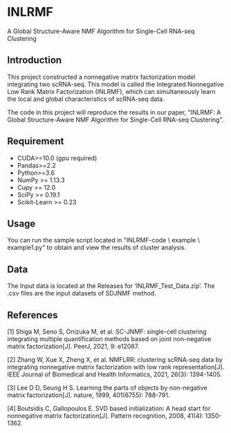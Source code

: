 # INLRMF
A Global Structure-Aware NMF Algorithm for Single-Cell RNA-seq Clustering

## Introduction
This project constructed a nonnegative matrix factorization model integrating two scRNA-seq. This model is called the Integrated Nonnegative Low Rank Matrix Factorization (INLRMF), which can simultaneously learn the local and global characteristics of scRNA-seq data.

The code in this project will reproduce the results in our paper, "INLRMF: A Global Structure-Aware NMF Algorithm for Single-Cell RNA-seq Clustering".

## Requirement
- CUDA>=10.0 (gpu required)
- Pandas>=2.2
- Python>=3.6
- NumPy >= 1.13.3
- Cupy >= 12.0
- SciPy >= 0.19.1
- Scikit-Learn >= 0.23

##  Usage
You can run the sample script located in "INLRMF-code \ example \ example1.py" to obtain and view the results of cluster analysis.

## Data
The Input data is located at the Releases for ‘INLRMF_Test_Data.zip’. The .csv files are the input datasets of SDJNMF method.

## References
<div id="svdinit">
[1] Shiga M, Seno S, Onizuka M, et al. SC-JNMF: single-cell clustering integrating multiple quantification methods based on joint non-negative matrix factorization[J]. PeerJ, 2021, 9: e12087.

[2] Zhang W, Xue X, Zheng X, et al. NMFLRR: clustering scRNA-seq data by integrating nonnegative matrix factorization with low rank representation[J]. IEEE Journal of Biomedical and Health Informatics, 2021, 26(3): 1394-1405.

[3] Lee D D, Seung H S. Learning the parts of objects by non-negative matrix factorization[J]. nature, 1999, 401(6755): 788-791.

[4] Boutsidis C, Gallopoulos E. SVD based initialization: A head start for nonnegative matrix factorization[J]. Pattern recognition, 2008, 41(4): 1350-1362.
</div>
